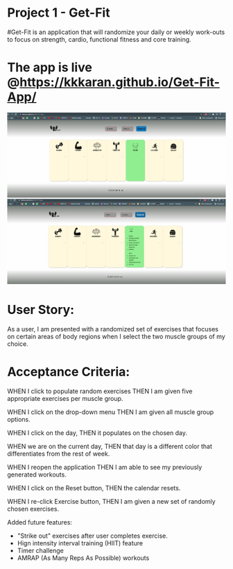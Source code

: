 # Project 1 - Get-Fit
#Get-Fit is an application that will randomize your daily or weekly work-outs to focus on strength, cardio, functional fitness and core training.

# The app is live @https://kkkaran.github.io/Get-Fit-App/
![](assets/images/snap1.PNG)
![](assets/images/snap2.PNG)




# User Story:
As a user, I am presented with a randomized set of exercises that focuses on certain areas of body regions
when I select the two muscle groups of my choice. 

# Acceptance Criteria:
WHEN I click to populate random exercises
THEN I am given five appropriate exercises per muscle group. 

WHEN I click on the drop-down menu 
THEN I am given all muscle group options. 

WHEN I click on the day,
THEN it populates on the chosen day. 

WHEN we are on the current day, 
THEN that day is a different color that differentiates from the rest of week. 

WHEN I reopen the application
THEN I am able to see my previously generated workouts. 

WHEN I click on the Reset button, 
THEN the calendar resets. 

WHEN I re-click Exercise button, 
THEN I am given a new set of randomly chosen exercises.

Added future features: 
* "Strike out" exercises after user completes exercise.
* Hign intensity interval training (HIIT) feature
* Timer challenge
* AMRAP (As Many Reps As Possible) workouts
